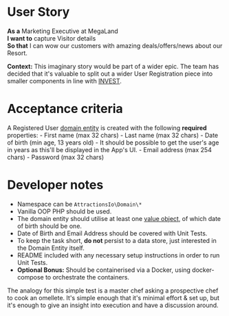 # User Story

**As a** Marketing Executive at MegaLand\
**I want to** capture Visitor details\
**So that** I can wow our customers with amazing deals/offers/news about our Resort.

**Context:** This imaginary story would be part of a wider epic. The team has decided that it's valuable to split out a wider User Registration piece
into smaller components in line with [INVEST](https://www.agilealliance.org/glossary/invest/).

# Acceptance criteria

A Registered User [domain entity](https://enterprisecraftsmanship.com/2016/01/11/entity-vs-value-object-the-ultimate-list-of-differences/) is created with the following **required** properties:
    - First name (max 32 chars)
    - Last name (max 32 chars)
    - Date of birth (min age, 13 years old)
        - It should be possible to get the user's age in years as this'll be displayed in the App's UI.
    - Email address (max 254 chars)
    - Password (max 32 chars)

# Developer notes

- Namespace can be `AttractionsIo\Domain\*`
- Vanilla OOP PHP should be used.
- The domain entity should utilise at least one [value object](https://enterprisecraftsmanship.com/2016/01/11/entity-vs-value-object-the-ultimate-list-of-differences/), of which date of birth should be one.
- Date of Birth and Email Address should be covered with Unit Tests.
- To keep the task short, **do not** persist to a data store, just interested in the Domain Entity itself.
- README included with any necessary setup instructions in order to run Unit Tests.
- **Optional Bonus:** Should be containerised via a Docker, using docker-compose to orchestrate the containers.

The analogy for this simple test is a master chef asking a prospective chef to cook an omellete. It's simple enough that it's minimal effort & set up, but it's enough to give an insight into execution and have a discussion around.
